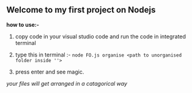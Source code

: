 ## Welcome to my first project on Nodejs

**how to use:-**
1. copy code in your visual studio code and run the code in integrated terminal

2. type this in terminal :-
`node FO.js organise <path to unorganised folder inside ''>`

3. press enter and see magic.

*your files will get arranged in a catagorical way*
